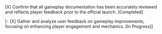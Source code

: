 [X] Confirm that all gameplay documentation has been accurately reviewed and reflects player feedback prior to the official launch. [Completed]

[- [X] Gather and analyze user feedback on gameplay improvements, focusing on enhancing player engagement and mechanics. [In Progress]]